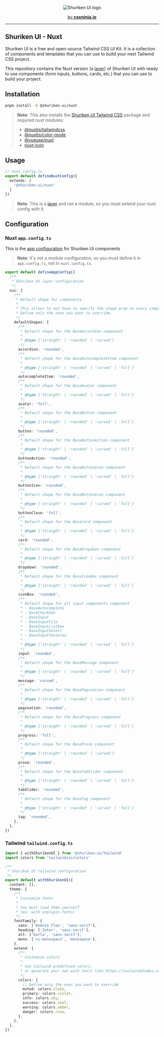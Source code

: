 <p align="center">
  <picture>
    <source media="(prefers-color-scheme: dark)" srcset="https://user-images.githubusercontent.com/3911343/232132279-8d8bf0ad-b1d7-4802-984e-a696763dc6cd.png">
    <source media="(prefers-color-scheme: light)" srcset="https://user-images.githubusercontent.com/3911343/232132309-62971744-dcdb-429c-aa93-6ba0c1caac42.png">
    <img alt="Shuriken UI logo" src="https://user-images.githubusercontent.com/3911343/232132309-62971744-dcdb-429c-aa93-6ba0c1caac42.png">
  </picture>
</p>


<p align="center">
  <a href="https://cssninja.io" title="Our official website">by <strong>cssninja.io</strong></a>
</p>

---

## Shuriken UI - Nuxt

Shuriken UI is a free and open-source Tailwind CSS UI Kit. It is a collection of components and templates that you can use to build your next Tailwind CSS project.

This repository contains the Nuxt version (a [layer](https://nuxt.com/docs/getting-started/layers)) of Shuriken UI with ready to use components (form inputs, buttons, cards, etc.) that you can use to build your  project.

## Installation

```bash
pnpm install -D @shuriken-ui/nuxt
```

> **Note**: This also installs the [Shuriken UI Tailwind CSS](https://github.com/shuriken-ui/tailwind) package and required nuxt modules:
>
> - [@nuxtjs/tailwindcss](https://github.com/nuxt-modules/tailwindcss)
> - [@nuxtjs/color-mode](https://github.com/nuxt-modules/color-mode)
> - [@vueuse/nuxt](https://github.com/vueuse/vueuse/tree/main/packages/nuxt)
> - [nuxt-icon](https://github.com/nuxt-modules/icon)

## Usage


```ts
// nuxt.config.ts
export default defineNuxtConfig({
  extends: [
    '@shuriken-ui/nuxt'
  ]
})
```

> **Note**: This is a [layer](https://nuxt.com/docs/getting-started/layers) and not a module, so you must extend your nuxt config with it.

## Configuration

### Nuxt `app.config.ts`

This is the [app configuration](https://nuxt.com/docs/getting-started/configuration#app-configuration) for Shuriken UI components

> **Note**: It's not a module configuration, so you must define it in `app.config.ts`, not in `nuxt.config.ts`.

```ts
export default defineAppConfig({
  /**
   * Shuriken UI layer configuration
   */
  nui: {
    /**
     * Default shape for components
     * 
     * This allows to not have to specify the shape prop on every component.
     * Define only the ones you want to override.
     */
    defaultShapes: {
      /**
       * Default shape for the BaseAccordion component
       *
       * @type {'straight' | 'rounded' | 'curved'}
       */
      accordion: 'rounded',
      /**
       * Default shape for the BaseAutocompleteItem component
       *
       * @type {'straight' | 'rounded' | 'curved' | 'full'}
       */
      autocompleteItem: 'rounded',
      /**
       * Default shape for the BaseAvatar component
       *
       * @type {'straight' | 'rounded' | 'curved' | 'full'}
       */
      avatar: 'full',
      /**
       * Default shape for the BaseButton component
       *
       * @type {'straight' | 'rounded' | 'curved' | 'full'}
       */
      button: 'rounded',
      /**
       * Default shape for the BaseButtonAction component
       *
       * @type {'straight' | 'rounded' | 'curved' | 'full'}
       */
      buttonAction: 'rounded',
      /**
       * Default shape for the BaseButtonIcon component
       *
       * @type {'straight' | 'rounded' | 'curved' | 'full'}
       */
      buttonIcon: 'rounded',
      /**
       * Default shape for the BaseButtonIcon component
       *
       * @type {'straight' | 'rounded' | 'curved' | 'full'}
       */
      buttonClose: 'full',
      /**
       * Default shape for the BaseCard component
       *
       * @type {'straight' | 'rounded' | 'curved' | 'full'}
       */
      card: 'rounded',
      /**
       * Default shape for the BaseDropdown component
       *
       * @type {'straight' | 'rounded' | 'curved' | 'full'}
       */
      dropdown: 'rounded',
      /**
       * Default shape for the BaseIconBox component
       *
       * @type {'straight' | 'rounded' | 'curved' | 'full'}
       */
      iconBox: 'rounded',
      /**
       * Default shape for all input components component
       * - BaseAutocomplete
       * - BaseCheckbox
       * - BaseInput
       * - BaseInputFile
       * - BaseInputListbox
       * - BaseInputSelect
       * - BaseInputTextarea
       *
       * @type {'straight' | 'rounded' | 'curved' | 'full'}
       */
      input: 'rounded',
      /**
       * Default shape for the BaseMessage component
       *
       * @type {'straight' | 'rounded' | 'curved' | 'full'}
       */
      message: 'curved',
      /**
       * Default shape for the BasePagination component
       *
       * @type {'straight' | 'rounded' | 'curved' | 'full'}
       */
      pagination: 'rounded',
      /**
       * Default shape for the BaseProgress component
       *
       * @type {'straight' | 'rounded' | 'curved' | 'full'}
       */
      progress: 'full',
      /**
       * Default shape for the BaseProse component
       *
       * @type {'straight' | 'rounded' | 'curved'}
       */
      prose: 'rounded',
      /**
       * Default shape for the BaseTabSlider component
       *
       * @type {'straight' | 'rounded' | 'curved' | 'full'}
       */
      tabSlider: 'rounded',
      /**
       * Default shape for the BaseTag component
       *
       * @type {'straight' | 'rounded' | 'curved' | 'full'}
       */
      tag: 'rounded',
    },
  },
})
```


### Tailwind `tailwind.config.ts`

```ts
import { withShurikenUI } from '@shuriken-ui/tailwind'
import colors from 'tailwindcss/colors'

/**
 * Shuriken UI tailwind configuration
 */
export default withShurikenUI({
  content: [],
  theme: {
    /**
     * Customize fonts
     * 
     * You must load them yourself
     * (ex: with unplugin-fonts)
     */
    fontFamily: {
      sans: ['Roboto Flex', 'sans-serif'],
      heading: ['Inter', 'sans-serif'],
      alt: ['Karla', 'sans-serif'],
      mono: ['ui-monospace', 'monospace'],
    },
    extend: {
      /**
       * Customize colors 
       * 
       * Use tailwind predefined colors,
       * or generate your own with tools like https://tailwindshades.com
       */
      colors: {
        // Define only the ones you want to override
        muted: colors.slate,
        primary: colors.violet,
        info: colors.sky,
        success: colors.teal,
        warning: colors.amber,
        danger: colors.rose,
      },
    },
  },
})
```